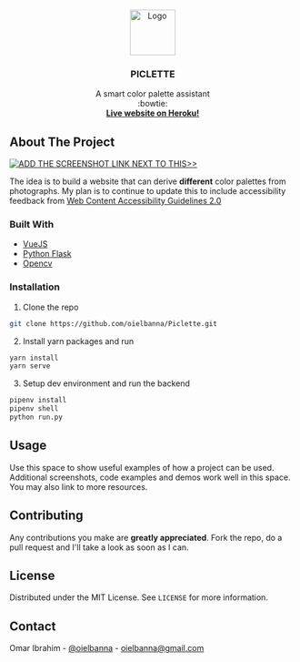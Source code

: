 <br />
<p align="center">
  <a href="https://github.com/github_username/repo">
    <img src="public/palette.svg" alt="Logo" width="80" height="80">
  </a>

  <h3 align="center">PICLETTE</h3>

  <p align="center">
    A smart color palette assistant
    <br />
  :bowtie:
      <br />
    <a href="https://piclette.herokuapp.com/#/"><strong>Live website on Heroku!</strong></a>
  </p>
</p>

<!-- ABOUT THE PROJECT -->
## About The Project

[![ADD THE SCREENSHOT LINK NEXT TO THIS>>][product-screenshot]](https://piclette.herokuapp.com/#/)

The idea is to build a website that can derive **different** color palettes from photographs. 
My plan is to continue to update this to include accessibility feedback from <a href="https://www.w3.org/TR/2008/REC-WCAG20-20081211/">Web Content Accessibility Guidelines 2.0</a>

### Built With

* [VueJS](https://vuejs.org/)
* [Python Flask](https://palletsprojects.com/p/flask/)
* [Opencv](https://opencv.org/)


### Installation
 
1. Clone the repo
```sh
git clone https://github.com/oielbanna/Piclette.git
```
2. Install yarn packages and run
```sh
yarn install
yarn serve
```
3. Setup dev environment and run the backend
```sh
pipenv install
pipenv shell
python run.py
```

## Usage

Use this space to show useful examples of how a project can be used. Additional screenshots, code examples and demos work well in this space. You may also link to more resources.

## Contributing
Any contributions you make are **greatly appreciated**.
Fork the repo, do a pull request and I'll take a look as soon as I can.

## License
Distributed under the MIT License. See `LICENSE` for more information.

## Contact
Omar Ibrahim - [@oielbanna](https://twitter.com/Oielbanna) - oielbanna@gmail.com

[product-screenshot]: https://i.imgur.com/ZizfUBp.png
